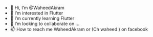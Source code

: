 - 👋 Hi, I’m @WaheedAkram
- 👀 I’m interested in Flutter
- 🌱 I’m currently learning Flutter
- 💞️ I’m looking to collaborate on ...
- 📫 How to reach me WaheedAkram or (Ch waheed ) on facebook

<!---
WaheedAkram/WaheedAkram is a ✨ special ✨ repository because its `README.md` (this file) appears on your GitHub profile.
You can click the Preview link to take a look at your changes.
--->
